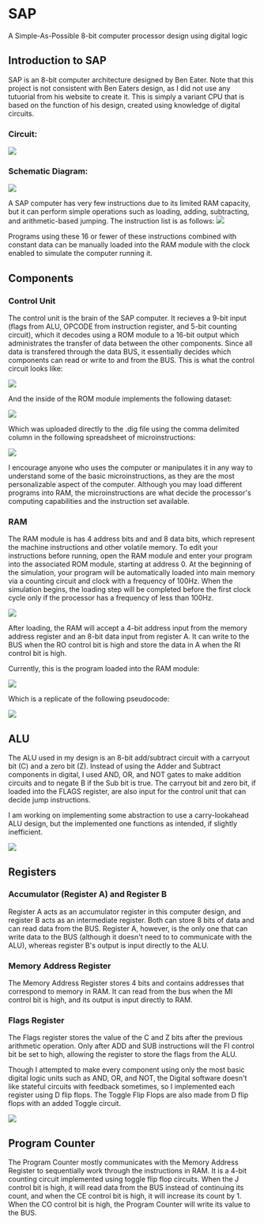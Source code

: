 # SAP
A Simple-As-Possible 8-bit computer processor design using digital logic

## Introduction to SAP ##

SAP is an 8-bit computer architecture designed by Ben Eater. Note that this project is not consistent with Ben Eaters design, as I did not use any tutuorial from his website to create it. This is simply a variant CPU that is based on the function of his design, created using knowledge of digital circuits.

### Circuit:

<img src="Images/SAP.png">

### Schematic Diagram:

<img src="Images/Schematic.jpg">

A SAP computer has very few instructions due to its limited RAM capacity, but it can perform simple operations such as loading, adding, subtracting, and arithmetic-based jumping. The instruction list is as follows:
<img src="Images/Instructions.png">

Programs using these 16 or fewer of these instructions combined with constant data can be manually loaded into the RAM module with the clock enabled to simulate the computer running it. 

## Components

### Control Unit

The control unit is the brain of the SAP computer. It recieves a 9-bit input (flags from ALU, OPCODE from instruction register, and 5-bit counting circuit), which it decodes using a ROM module to a 16-bit output which administrates the transfer of data between the other components. Since all data is transfered through the data BUS, it essentially decides which components can read or write to and from the BUS. This is what the control circuit looks like:

<img src="Images/Control.png">

And the inside of the ROM module implements the following dataset:

<img src="Images/ROM.png">

Which was uploaded directly to the .dig file using the comma delimited column in the following spreadsheet of microinstructions:

<img src="Images/Microinstructions.png">

I encourage anyone who uses the computer or manipulates it in any way to understand some of the basic microinstructions, as they are the most personalizable aspect of the computer. Although you may load different programs into RAM, the microinstructions are what decide the processor's computing capabilities and the instruction set available. 

### RAM

The RAM module is has 4 address bits and and 8 data bits, which represent the machine instructions and other volatile memory. To edit your instructions before running, open the RAM module and enter your program into the associated ROM module, starting at address 0. At the beginning of the simulation, your program will be automatically loaded into main memory via a counting circuit and clock with a frequency of 100Hz. When the simulation begins, the loading step will be completed before the first clock cycle only if the processor has a frequency of less than 100Hz. 

<img src="Images/RAM.png">

After loading, the RAM will accept a 4-bit address input from the memory address register and an 8-bit data input from register A. It can write to the BUS when the RO control bit is high and store the data in A when the RI control bit is high.

Currently, this is the program loaded into the RAM module:

<img src="Images/Current_Program.png">

Which is a replicate of the following pseudocode: 

<img src="Images/Replicate.png">

## ALU

The ALU used in my design is an 8-bit add/subtract circuit with a carryout bit (C) and a zero bit (Z). Instead of using the Adder and Subtract components in digital, I used AND, OR, and NOT gates to make addition circuits and to negate B if the Sub bit is true. The carryout bit and zero bit, if loaded into the FLAGS register, are also input for the control unit that can decide jump instructions. 

I am working on implementing some abstraction to use a carry-lookahead ALU design, but the implemented one functions as intended, if slightly inefficient. 

<img src="Images/ALU.png">

## Registers

### Accumulator (Register A) and Register B

Register A acts as an accumulator register in this computer design, and register B acts as an intermediate register. Both can store 8 bits of data and can read data from the BUS. Register A, however, is the only one that can write data to the BUS (although it doesn't need to to communicate with the ALU), whereas register B's output is input directly to the ALU. 

### Memory Address Register

The Memory Address Register stores 4 bits and contains addresses that correspond to memory in RAM. It can read from the bus when the MI control bit is high, and its output is input directly to RAM.

### Flags Register

The Flags register stores the value of the C and Z bits after the previous arithmetic operation. Only after ADD and SUB instructions will the FI control bit be set to high, allowing the register to store the flags from the ALU. 

Though I attempted to make every component using only the most basic digital logic units such as AND, OR, and NOT, the Digital software doesn't like stateful circuits with feedback sometimes, so I implemented each register using D flip flops. The Toggle Flip Flops are also made from D flip flops with an added Toggle circuit. 

<img src="Images/Register.png">

## Program Counter

The Program Counter mostly communicates with the Memory Address Register to sequentially work through the instructions in RAM. It is a 4-bit counting circuit implemented using toggle flip flop circuits. When the J control bit is high, it will read data from the BUS instead of continuing its count, and when the CE control bit is high, it will increase its count by 1. When the CO control bit is high, the Program Counter will write its value to the BUS. 
